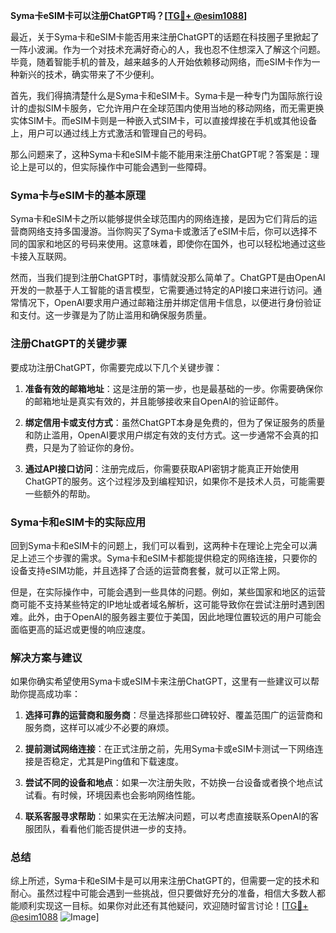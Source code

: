 **Syma卡eSIM卡可以注册ChatGPT吗？[[TG💪+ @esim1088](https://t.me/s/esim1088)]**

最近，关于Syma卡和eSIM卡能否用来注册ChatGPT的话题在科技圈子里掀起了一阵小波澜。作为一个对技术充满好奇心的人，我也忍不住想深入了解这个问题。毕竟，随着智能手机的普及，越来越多的人开始依赖移动网络，而eSIM卡作为一种新兴的技术，确实带来了不少便利。

首先，我们得搞清楚什么是Syma卡和eSIM卡。Syma卡是一种专门为国际旅行设计的虚拟SIM卡服务，它允许用户在全球范围内使用当地的移动网络，而无需更换实体SIM卡。而eSIM卡则是一种嵌入式SIM卡，可以直接焊接在手机或其他设备上，用户可以通过线上方式激活和管理自己的号码。

那么问题来了，这种Syma卡和eSIM卡能不能用来注册ChatGPT呢？答案是：理论上是可以的，但实际操作中可能会遇到一些障碍。

### Syma卡与eSIM卡的基本原理

Syma卡和eSIM卡之所以能够提供全球范围内的网络连接，是因为它们背后的运营商网络支持多国漫游。当你购买了Syma卡或激活了eSIM卡后，你可以选择不同的国家和地区的号码来使用。这意味着，即使你在国外，也可以轻松地通过这些卡接入互联网。

然而，当我们提到注册ChatGPT时，事情就没那么简单了。ChatGPT是由OpenAI开发的一款基于人工智能的语言模型，它需要通过特定的API接口来进行访问。通常情况下，OpenAI要求用户通过邮箱注册并绑定信用卡信息，以便进行身份验证和支付。这一步骤是为了防止滥用和确保服务质量。

### 注册ChatGPT的关键步骤

要成功注册ChatGPT，你需要完成以下几个关键步骤：

1. **准备有效的邮箱地址**：这是注册的第一步，也是最基础的一步。你需要确保你的邮箱地址是真实有效的，并且能够接收来自OpenAI的验证邮件。
   
2. **绑定信用卡或支付方式**：虽然ChatGPT本身是免费的，但为了保证服务的质量和防止滥用，OpenAI要求用户绑定有效的支付方式。这一步通常不会真的扣费，只是为了验证你的身份。

3. **通过API接口访问**：注册完成后，你需要获取API密钥才能真正开始使用ChatGPT的服务。这个过程涉及到编程知识，如果你不是技术人员，可能需要一些额外的帮助。

### Syma卡和eSIM卡的实际应用

回到Syma卡和eSIM卡的问题上，我们可以看到，这两种卡在理论上完全可以满足上述三个步骤的需求。Syma卡和eSIM卡都能提供稳定的网络连接，只要你的设备支持eSIM功能，并且选择了合适的运营商套餐，就可以正常上网。

但是，在实际操作中，可能会遇到一些具体的问题。例如，某些国家和地区的运营商可能不支持某些特定的IP地址或者域名解析，这可能导致你在尝试注册时遇到困难。此外，由于OpenAI的服务器主要位于美国，因此地理位置较远的用户可能会面临更高的延迟或更慢的响应速度。

### 解决方案与建议

如果你确实希望使用Syma卡或eSIM卡来注册ChatGPT，这里有一些建议可以帮助你提高成功率：

1. **选择可靠的运营商和服务商**：尽量选择那些口碑较好、覆盖范围广的运营商和服务商，这样可以减少不必要的麻烦。

2. **提前测试网络连接**：在正式注册之前，先用Syma卡或eSIM卡测试一下网络连接是否稳定，尤其是Ping值和下载速度。

3. **尝试不同的设备和地点**：如果一次注册失败，不妨换一台设备或者换个地点试试看。有时候，环境因素也会影响网络性能。

4. **联系客服寻求帮助**：如果实在无法解决问题，可以考虑直接联系OpenAI的客服团队，看看他们能否提供进一步的支持。

### 总结

综上所述，Syma卡和eSIM卡是可以用来注册ChatGPT的，但需要一定的技术和耐心。虽然过程中可能会遇到一些挑战，但只要做好充分的准备，相信大多数人都能顺利实现这一目标。如果你对此还有其他疑问，欢迎随时留言讨论！[[TG💪+ @esim1088](https://t.me/s/esim1088) ![Image](https://i.postimg.cc/4NQfJmqS/Snipaste-2025-05-13-00-14-12.png)]